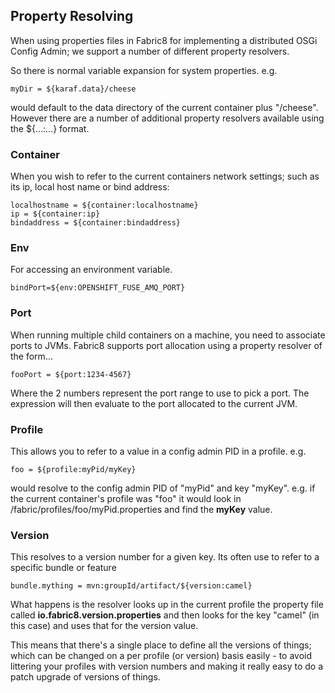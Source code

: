 ## Property Resolving

When using properties files in Fabric8 for implementing a distributed OSGi Config Admin; we support a number of different property resolvers.

So there is normal variable expansion for system properties. e.g. 

```
myDir = ${karaf.data}/cheese
```

would default to the data directory of the current container plus "/cheese". However there are a number of additional property resolvers available using the ${...:...} format.

### Container

When you wish to refer to the current containers network settings; such as its ip, local host name or bind address:

```
localhostname = ${container:localhostname}
ip = ${container:ip}
bindaddress = ${container:bindaddress}
```

### Env

For accessing an environment variable.

```
bindPort=${env:OPENSHIFT_FUSE_AMQ_PORT}
```


### Port

When running multiple child containers on a machine, you need to associate ports to JVMs. Fabric8 supports port allocation using a property resolver of the form...

```
fooPort = ${port:1234-4567}
```

Where the 2 numbers represent the port range to use to pick a port. The expression will then evaluate to the port allocated to the current JVM.

### Profile

This allows you to refer to a value in a config admin PID in a profile. e.g.

```
foo = ${profile:myPid/myKey}
```

would resolve to the config admin PID of "myPid" and key "myKey". e.g. if the current container's profile was "foo" it would look in /fabric/profiles/foo/myPid.properties and find the **myKey** value.

### Version

This resolves to a version number for a given key. Its often use to refer to a specific bundle or feature

```
bundle.mything = mvn:groupId/artifact/${version:camel}
```

What happens is the resolver looks up in the current profile the property file called **io.fabric8.version.properties** and then looks for the key "camel" (in this case) and uses that for the version value.

This means that there's a single place to define all the versions of things; which can be changed on a per profile (or version) basis easily - to avoid littering your profiles with version numbers and making it really easy to do a patch upgrade of versions of things.

